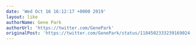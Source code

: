 ```yaml
---
date: 'Wed Oct 16 16:12:17 +0000 2019'
layout: like
authorName: Gene Park
authorUrl: 'https://twitter.com/GenePark'
originalPost: 'https://twitter.com/GenePark/status/1184502333239169024'
---
```

